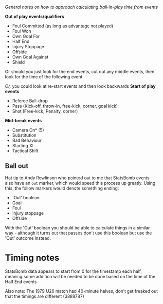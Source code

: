 _General notes on how to approach calculating ball-in-play time from events_

**Out of play events/qualifiers**
- Foul Committed (as long as advantage not played)
- Foul Won
- Own Goal For
- Half End
- Injury Stoppage
- Offside
- Own Goal Against
- Shield


Or should you just look for the end events, cut out any middle events, then look for the time of the following event

_Or,_ you could look at re-start events and then look backwards
**Start of play events**
- Referee Ball-drop
- Pass (Kick-off, throw-in, free-kick, corner, goal kick)
- Shot (Free-kick, Penalty, corner)



**Mid-break events**
- Camera On* (5)
- Substitution
- Bad Behaviour
- Starting XI
- Tactical Shift

## Ball out
Hat tip to Andy Rowlinson who pointed out to me that StatsBomb events also have an `out` marker, which would speed this process up greatly. Using this, the follow markers would denote something ending:
- 'Out' boolean
- Goal
- Foul
- Injury stoppage
- Offside

With the 'Out' boolean you should be able to calculate things in a similar way - although it turns out that passes don't use this boolean but use the 'Out' outcome instead.

# Timing notes

StatsBomb data appears to start from 0 for the timestamp each half, meaning some addition will be needed to be done based on the time of the Half End events

Also note: The 1979 U20 match had 40-minute halves, don't get freaked out that the timings are different (3888787)